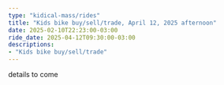 ```yaml
---
type: "kidical-mass/rides"
title: "Kids bike buy/sell/trade, April 12, 2025 afternoon"
date: 2025-02-10T22:23:00-03:00
ride_date: 2025-04-12T09:30:00-03:00
descriptions:
- "Kids bike buy/sell/trade"
---
```


details to come
